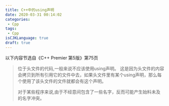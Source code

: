 ```yaml
---
title: C++中的using声明
date: 2020-03-31 00:14:02
categories:
 - Cpp
tags:
 - Cpp
isCJKLanguage: true
draft: true
---
```


以下内容节选自《C++ Premier 第5版》第75页

> 位于头文件的代码,一般来说不应该使用using声明。
> 这是因为头文件的内容会拷贝到所有引用它的文件中去，如果头文件里有某个using声明，那么每个使用了该头文件的文件就都会有这个声明。
>
> 对于某些程序来说,由于不经意间包含了一些名字，反而可能产生始料未及的名字冲突。
